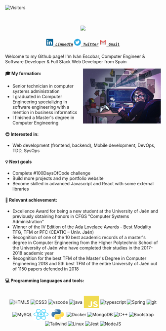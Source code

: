 ![Visitors](https://api.visitorbadge.io/api/visitors?path=https%3A%2F%2Fgithub.com%2Fivanesc&label=N%C2%BA%20de%20visitas&countColor=%23263759)

<h1 align="center">
  <a href="https://git.io/typing-svg">
    <img src="https://readme-typing-svg.herokuapp.com/?lines=Hello,+There!+👋;This+is+Iván+Escobar....;Nice+to+meet+you!&center=true&size=30">
  </a>
</h1>

<h5 align="center">
  <code><a href="https://www.linkedin.com/in/ivanescobarsanchez" title="LinkedIn Profile"><img width="22" src="images/linkedin.svg"> LinkedIn</a></code>
  <code><a href="https://twitter.com/ivesan999" title="Twitter Profile"><img width="22" src="images/twitter-icon.svg"> Twitter</a></code>
  <code><a href="mailto:ivanescobarsanchez174@gmail.com" title="Gmail"><img width="22" src="images/icons8-gmail-logo.svg"> Gmail</a></code>
</h5>

Welcome to my Github page! I'm Iván Escobar, Computer Engineer & Software Developer & Full Stack Web Developer from Spain  

<img align="right" alt="img_profile" src="images/image_githubProfile.jpg" width="50%" height="auto" />


#### 🎓 My formation: 
- Senior technician in computer systems administration
- I graduated in Computer Engineering specializing in software engineering with a mention in business informatics
- I finished a Master's degree in Computer Engineering  

#### 😍 Interested in:
- Web development (frontend, backend), Mobile development, DevOps, TDD, SysOps

#### 💡 Next goals
- Complete #100DaysOfCode challenge
- Build more projects and my portfolio website
- Become skilled in advanced Javascript and React with some external libraries 

#### :1st_place_medal: Relevant achievement:

- Excellence Award for being a new student at the University of Jaén and previously obtaining honors in CFGS "Computer Systems Administration"
- Winner of the IV Edition of the Ada Lovelace Awards - Best Modality TFG, TFM or PFC (CEATIC – Univ. Jaén)
- Recognition of one of the 10 best academic records of a master's degree in Computer Engineering from the Higher Polytechnic School of the University of Jaén who have completed their studies in the 2017-2018 academic year
- Recognition for the best TFM of the Master's Degree in Computer Engineering 2018 and 5th best TFM of the entire University of Jaén out of 1150 papers defended in 2018

#### :computer: Programming languages and tools: 

<div style="display: inline_block" align="center"><br>
  <img align="center" alt="HTML5" height="40" width="50" src="https://www.vectorlogo.zone/logos/w3_html5/w3_html5-icon.svg">
  <img align="center" alt="CSS3" height="40" width="50" src="https://www.vectorlogo.zone/logos/w3_css/w3_css-official.svg">
  <img align="center" alt="vscode" height="40px" src="https://www.vectorlogo.zone/logos/visualstudio_code/visualstudio_code-icon.svg">
  <img align="center" alt="java" height="40" src="https://cdn-icons-png.flaticon.com/512/226/226777.png" />
  <img align="center" alt="javascript" height="40" width="50" src="https://raw.githubusercontent.com/devicons/devicon/master/icons/javascript/javascript-plain.svg">
  <img align="center" alt="typescript" height="40" width="50" src="https://www.vectorlogo.zone/logos/typescriptlang/typescriptlang-icon.svg">
  <img align="center" alt="Spring" height="40px" src="https://www.vectorlogo.zone/logos/springio/springio-icon.svg"/> 
  <img align="center" alt="git" height="40" src="https://www.vectorlogo.zone/logos/git-scm/git-scm-icon.svg" /> 
  <img align="center" alt="MySQL" height="40px" src="https://cdn-icons-png.flaticon.com/512/528/528260.png" />
  <img align="center" alt="React" height="40" width="50" src="https://raw.githubusercontent.com/devicons/devicon/master/icons/react/react-original.svg">
  <img align="center" alt="Python" height="40" width="50" src="https://raw.githubusercontent.com/devicons/devicon/master/icons/python/python-original.svg">
  <img align="center" alt="Docker" height="40" width="50" src="https://www.vectorlogo.zone/logos/docker/docker-official.svg">
  <img align="center" alt="MongoDB" height="40" width="50" src="https://www.vectorlogo.zone/logos/mongodb/mongodb-icon.svg">
  <img align="center" alt="C++" height="40" width="50" src="https://cdn.worldvectorlogo.com/logos/c.svg">
  <img align="center" alt="Bootstrap" height="40" width="50" src="https://www.vectorlogo.zone/logos/getbootstrap/getbootstrap-icon.svg">
  <img align="center" alt="Tailwind" height="40" width="50" src="https://www.vectorlogo.zone/logos/tailwindcss/tailwindcss-icon.svg">
  <img align="center" alt="Linux" height="40" width="50" src="https://www.vectorlogo.zone/logos/linux/linux-icon.svg">
  <img align="center" alt="Jest" height="40" width="50" src="https://www.vectorlogo.zone/logos/jestjsio/jestjsio-icon.svg">
  <img align="center" alt="NodeJS" height="40" width="50" src="https://www.vectorlogo.zone/logos/nodejs/nodejs-horizontal.svg">

  ##
  
 <div>
